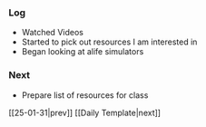 ### Log
- Watched Videos
- Started to pick out resources I am interested in
- Began looking at alife simulators
### Next
- Prepare list of resources for class

[[25-01-31|prev]] [[Daily Template|next]]